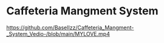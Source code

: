 # Caffeteria Mangment System


https://github.com/BaselIzz/Caffeteria_Mangment-_System_Vedio-/blob/main/MYLOVE.mp4
